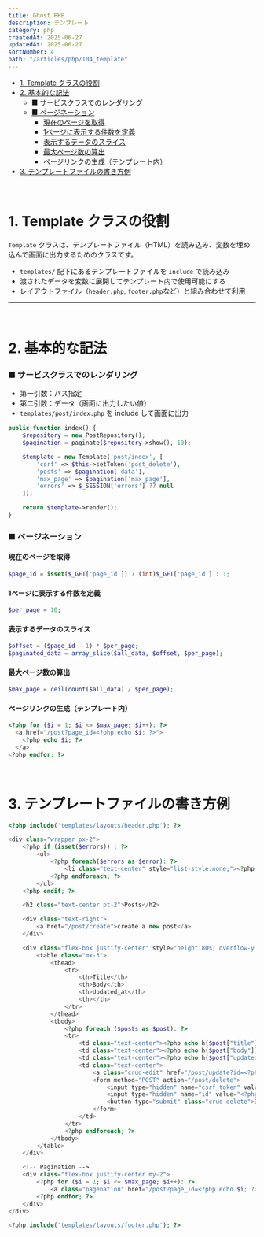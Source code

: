 ```yaml
---
title: Ghost PHP
description: テンプレート
category: php
createdAt: 2025-06-27
updatedAt: 2025-06-27
sortNumber: 4
path: "/articles/php/104_template"
---
```


<nuxt-content-wrapper>


- [1. Template クラスの役割](#1-template-クラスの役割)
- [2. 基本的な記法](#2-基本的な記法)
    - [■ サービスクラスでのレンダリング](#-サービスクラスでのレンダリング)
    - [■ ページネーション](#-ページネーション)
      - [現在のページを取得](#現在のページを取得)
      - [1ページに表示する件数を定義](#1ページに表示する件数を定義)
      - [表示するデータのスライス](#表示するデータのスライス)
      - [最大ページ数の算出](#最大ページ数の算出)
      - [ページリンクの生成（テンプレート内）](#ページリンクの生成テンプレート内)
- [3. テンプレートファイルの書き方例](#3-テンプレートファイルの書き方例)

<br>

# 1. Template クラスの役割

`Template` クラスは、テンプレートファイル（HTML）を読み込み、変数を埋め込んで画面に出力するためのクラスです。

- `templates/` 配下にあるテンプレートファイルを `include` で読み込み
- 渡されたデータを変数に展開してテンプレート内で使用可能にする
- レイアウトファイル（`header.php`, `footer.php`など）と組み合わせて利用

---

<br>

# 2. 基本的な記法

### ■ サービスクラスでのレンダリング
- 第一引数：パス指定
- 第二引数：データ（画面に出力したい値）
- `templates/post/index.php` を include して画面に出力

```php
public function index() {
    $repository = new PostRepository();
    $pagination = paginate($repository->show(), 10);

    $template = new Template('post/index', [
        'csrf' => $this->setToken('post_delete'),
        'posts' => $pagination['data'],
        'max_page' => $pagination['max_page'],
        'errors' => $_SESSION['errors'] ?? null
    ]);

    return $template->render();
}
```

### ■ ページネーション

#### 現在のページを取得
```php
$page_id = isset($_GET['page_id']) ? (int)$_GET['page_id'] : 1;
```

####  1ページに表示する件数を定義
```php
$per_page = 10;
```

####   表示するデータのスライス
```php
$offset = ($page_id - 1) * $per_page;
$paginated_data = array_slice($all_data, $offset, $per_page);
```

#### 最大ページ数の算出
```php
$max_page = ceil(count($all_data) / $per_page);
```

#### ページリンクの生成（テンプレート内）
```php
<?php for ($i = 1; $i <= $max_page; $i++): ?>
  <a href="/post?page_id=<?php echo $i; ?>">
    <?php echo $i; ?>
  </a>
<?php endfor; ?>
```

<br>

# 3. テンプレートファイルの書き方例
```php
<?php include('templates/layouts/header.php'); ?>

<div class="wrapper px-2">
    <?php if (isset($errors)) : ?>
        <ul>
            <?php foreach($errors as $error): ?>
                <li class="text-center" style="list-style:none;"><?php echo h($error); ?></li>
            <?php endforeach; ?>
        </ul>
    <?php endif; ?>

    <h2 class="text-center pt-2">Posts</h2>

    <div class="text-right">
        <a href="/post/create">create a new post</a>
    </div>

    <div class="flex-box justify-center" style="height:80%; overflow-y:auto;">
        <table class="mx-3">
            <thead>
                <tr>
                    <th>Title</th>
                    <th>Body</th>
                    <th>Updated_at</th>
                    <th></th>
                </tr>
            </thead>
            <tbody>
                <?php foreach ($posts as $post): ?>
                <tr>
                    <td class="text-center"><?php echo h($post["title"]); ?></td>
                    <td class="text-center"><?php echo h($post["body"]); ?></td>
                    <td class="text-center"><?php echo h($post["updated_at"]); ?></td>
                    <td class="text-center">
                        <a class="crud-edit" href="/post/update?id=<?php echo h($post["id"]); ?>">EDIT</a>
                        <form method="POST" action="/post/delete">
                            <input type="hidden" name="csrf_token" value="<?php echo h($csrf); ?>">
                            <input type="hidden" name="id" value="<?php echo h($post["id"]); ?>">
                            <button type="submit" class="crud-delete">DELETE</button>
                        </form>
                    </td>
                </tr>
                <?php endforeach; ?>
            </tbody>
        </table>
    </div>

    <!-- Pagination -->
    <div class="flex-box justify-center my-2">
        <?php for ($i = 1; $i <= $max_page; $i++): ?>
            <a class="pagenation" href="/post?page_id=<?php echo $i; ?>"><?php echo $i; ?></a>
        <?php endfor; ?>
    </div>
</div>

<?php include('templates/layouts/footer.php'); ?>

```

</nuxt-content-wrapper>